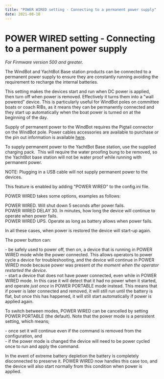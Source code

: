 ```yaml
---
title: "POWER WIRED setting - Connecting to a permanent power supply"
date: 2021-08-18
---
```

# POWER WIRED setting - Connecting to a permanent power supply

_For Firmware version 500 and greater._

  

The WindBot and YachtBot Base station products can be connected to a permanent power supply to ensure they are constantly running avoiding the requirement to recharge the internal batteries.

  

This setting makes the devices start and run when DC power is applied, then turn off when power is removed. Effectively it turns them into a "wall powered" device. This is particularly useful for WindBot poles on committee boats or coach RIBs, as it means they can be permanently connected and they start up automatically when the boat power is turned on at the beginning of the day. 

  

Supply of permanent power to the WindBot requires the Pigtail connector on the WindBot pole. Power cables accessories are available to purchase or the pin out information is available [here](../../YachtBot%20Products/Deprecated%20articles/Pigtail%20connector.md).

  

To supply permanent power to the YachtBot Base station, use the supplied charging pack.  This will require the water proofing bung to be removed, so the YachtBot base station will not be water proof while running with permanent power.

  

NOTE: Plugging in a USB cable will not supply permanent power to the devices.

  

This feature is enabled by adding "POWER WIRED" to the config.ini file.

  
POWER WIRED takes some options, examples as follows:  
  
POWER WIRED. Will shut down 5 seconds after power fails.  
POWER WIRED DELAY 30. In minutes, how long the device will continue to operate when power fails.  
POWER WIRED UPS. Operate as long as battery allows when power fails.  
  
In all these cases, when power is restored the device will start-up again.  
  
The power button can:  
  
\- be safely used to power off, then on, a device that is running in POWER WIRED mode while the power connected. This allows operators to power cycle a device for troubleshooting, and the device will continue in POWER WIRED mode because power was present _at the moment when the operator restarted the device_.  
\- start a device that does not have power connected, even while in POWER WIRED mode. In this case it will detect that it had no power when it started, and operate _just once_ in POWER PORTABLE mode instead. This means that if power is later connected and removed, it will still run until the battery is flat, but once this has happened, it will still start automatically if power is applied again.  
  
  
To switch between modes, POWER WIRED can be cancelled by setting POWER PORTABLE (the default). Note that the power mode is a persistent setting, which means;  
  
\- once set it will continue even if the command is removed from the configuration, and  
\- if the power mode is changed the device will need to be power cycled once to run and apply the command.  
  
In the event of extreme battery depletion the battery is completely disconnected to preserve it. POWER WIRED now handles this case too, and the device will also start normally from this condition when power is applied.